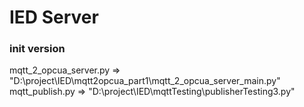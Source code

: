 # IED Server





### init version
mqtt_2_opcua_server.py => "D:\project\IED\mqtt2opcua_part1\mqtt_2_opcua_server_main.py"
mqtt_publish.py => "D:\project\IED\mqttTesting\publisherTesting3.py"